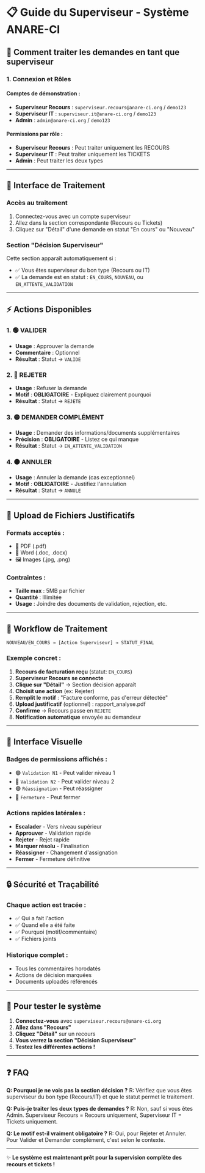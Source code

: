 # 📋 Guide du Superviseur - Système ANARE-CI

## 🎯 **Comment traiter les demandes en tant que superviseur**

### **1. Connexion et Rôles**

#### **Comptes de démonstration :**
- **Superviseur Recours** : `superviseur.recours@anare-ci.org` / `demo123`
- **Superviseur IT** : `superviseur.it@anare-ci.org` / `demo123`
- **Admin** : `admin@anare-ci.org` / `demo123`

#### **Permissions par rôle :**
- **Superviseur Recours** : Peut traiter uniquement les RECOURS
- **Superviseur IT** : Peut traiter uniquement les TICKETS
- **Admin** : Peut traiter les deux types

---

## 🔧 **Interface de Traitement**

### **Accès au traitement**
1. Connectez-vous avec un compte superviseur
2. Allez dans la section correspondante (Recours ou Tickets)
3. Cliquez sur "Détail" d'une demande en statut "En cours" ou "Nouveau"

### **Section "Décision Superviseur"**
Cette section apparaît automatiquement si :
- ✅ Vous êtes superviseur du bon type (Recours ou IT)
- ✅ La demande est en statut : `EN_COURS`, `NOUVEAU`, ou `EN_ATTENTE_VALIDATION`

---

## ⚡ **Actions Disponibles**

### **1. 🟢 VALIDER**
- **Usage** : Approuver la demande
- **Commentaire** : Optionnel
- **Résultat** : Statut → `VALIDE`

### **2. 🔴 REJETER**
- **Usage** : Refuser la demande
- **Motif** : **OBLIGATOIRE** - Expliquez clairement pourquoi
- **Résultat** : Statut → `REJETE`

### **3. 🟡 DEMANDER COMPLÉMENT**
- **Usage** : Demander des informations/documents supplémentaires
- **Précision** : **OBLIGATOIRE** - Listez ce qui manque
- **Résultat** : Statut → `EN_ATTENTE_VALIDATION`

### **4. ⚫ ANNULER**
- **Usage** : Annuler la demande (cas exceptionnel)
- **Motif** : **OBLIGATOIRE** - Justifiez l'annulation
- **Résultat** : Statut → `ANNULE`

---

## 📎 **Upload de Fichiers Justificatifs**

### **Formats acceptés :**
- 📄 PDF (.pdf)
- 📝 Word (.doc, .docx)
- 🖼️ Images (.jpg, .png)

### **Contraintes :**
- **Taille max** : 5MB par fichier
- **Quantité** : Illimitée
- **Usage** : Joindre des documents de validation, rejection, etc.

---

## 🔄 **Workflow de Traitement**

```
NOUVEAU/EN_COURS → [Action Superviseur] → STATUT_FINAL
```

### **Exemple concret :**
1. **Recours de facturation reçu** (statut: `EN_COURS`)
2. **Superviseur Recours se connecte**
3. **Clique sur "Détail"** → Section décision apparaît
4. **Choisit une action** (ex: Rejeter)
5. **Remplit le motif** : "Facture conforme, pas d'erreur détectée"
6. **Upload justificatif** (optionnel) : rapport_analyse.pdf
7. **Confirme** → Recours passe en `REJETE`
8. **Notification automatique** envoyée au demandeur

---

## 🎨 **Interface Visuelle**

### **Badges de permissions affichés :**
- 🟢 `Validation N1` - Peut valider niveau 1
- 🔵 `Validation N2` - Peut valider niveau 2  
- 🟣 `Réassignation` - Peut réassigner
- 🔴 `Fermeture` - Peut fermer

### **Actions rapides latérales :**
- **Escalader** - Vers niveau supérieur
- **Approuver** - Validation rapide
- **Rejeter** - Rejet rapide
- **Marquer résolu** - Finalisation
- **Réassigner** - Changement d'assignation
- **Fermer** - Fermeture définitive

---

## 🔒 **Sécurité et Traçabilité**

### **Chaque action est tracée :**
- ✅ Qui a fait l'action
- ✅ Quand elle a été faite
- ✅ Pourquoi (motif/commentaire)
- ✅ Fichiers joints

### **Historique complet :**
- Tous les commentaires horodatés
- Actions de décision marquées
- Documents uploadés référencés

---

## 🚀 **Pour tester le système**

1. **Connectez-vous** avec `superviseur.recours@anare-ci.org`
2. **Allez dans "Recours"**
3. **Cliquez "Détail"** sur un recours
4. **Vous verrez la section "Décision Superviseur"**
5. **Testez les différentes actions !**

---

## ❓ **FAQ**

**Q: Pourquoi je ne vois pas la section décision ?**
R: Vérifiez que vous êtes superviseur du bon type (Recours/IT) et que le statut permet le traitement.

**Q: Puis-je traiter les deux types de demandes ?**
R: Non, sauf si vous êtes Admin. Superviseur Recours = Recours uniquement, Superviseur IT = Tickets uniquement.

**Q: Le motif est-il vraiment obligatoire ?**
R: Oui, pour Rejeter et Annuler. Pour Valider et Demander complément, c'est selon le contexte.

---

✨ **Le système est maintenant prêt pour la supervision complète des recours et tickets !**
